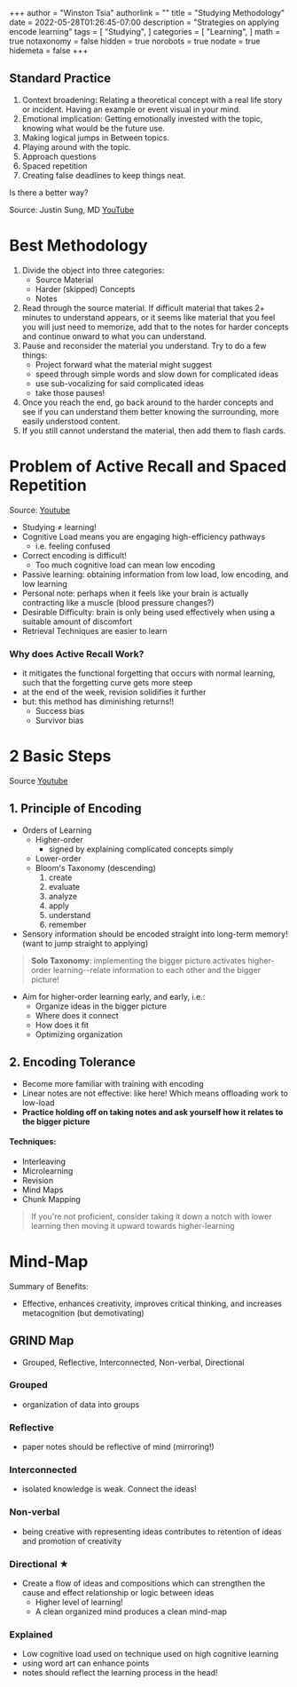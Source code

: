 +++
author = "Winston Tsia"
authorlink = ""
title = "Studying Methodology"
date = 2022-05-28T01:26:45-07:00
description = "Strategies on applying encode learning"
tags = [
    "Studying",
]
categories = [
    "Learning",
]
math = true
notaxonomy = false
hidden = true
norobots = true
nodate = true
hidemeta = false
+++

## Standard Practice
1) Context broadening: Relating a theoretical concept with a real life story or incident. Having an example or event visual in your mind.
2) Emotional implication: Getting emotionally invested with the topic, knowing what would be the future use.
3) Making logical jumps in Between topics.
4) Playing around with the topic.
5) Approach questions 
6) Spaced repetition 
7) Creating false deadlines to keep things neat.

Is there a better way?

Source: Justin Sung, MD [YouTube](https://www.youtube.com/watch?v=--Hu2w0s72Y&t=11s)

# Best Methodology
1. Divide the object into three categories:
    - Source Material
    - Harder (skipped) Concepts
    - Notes
2. Read through the source material. If difficult material that takes 2+ minutes to understand appears, or it seems like material that you feel you will just need to memorize, add that to the notes for harder concepts and continue onward to what you can understand.
3. Pause and reconsider the material you understand. Try to do a few things:
    - Project forward what the material might suggest
    - speed through simple words and slow down for complicated ideas
    - use sub-vocalizing for said complicated ideas
    - take those pauses!
4. Once you reach the end, go back around to the harder concepts and see if you can understand them better knowing the surrounding, more easily understood content.
5. If you still cannot understand the material, then add them to flash cards.

# Problem of Active Recall and Spaced Repetition
Source: [Youtube](https://www.youtube.com/watch?v=--Hu2w0s72Y&t=11s)

- Studying $\neq$ learning!
- Cognitive Load means you are engaging high-efficiency pathways
    - i.e. feeling confused
- Correct encoding is difficult!
    - Too much cognitive load can mean low encoding
- Passive learning: obtaining information from low load, low encoding, and low learning
- Personal note: perhaps when it feels like your brain is actually contracting like a muscle (blood pressure changes?)
- Desirable Difficulty: brain is only being used effectively when using a suitable amount of discomfort 
- Retrieval Techniques are easier to learn

### Why does Active Recall Work?
- it mitigates the functional forgetting that occurs with normal learning, such that the forgetting curve gets more steep
- at the end of the week, revision solidifies it further
- but: this method has diminishing returns!!
    - Success bias
    - Survivor bias

# 2 Basic Steps
Source [Youtube](https://www.youtube.com/watch?v=VcT8puLpNKA)

## 1. Principle of Encoding
- Orders of Learning
    - Higher-order
        - signed by explaining complicated concepts simply
    - Lower-order
    - Bloom's Taxonomy (descending)
        1. create
        2. evaluate 
        3. analyze 
        4. apply
        5. understand
        6. remember
- Sensory information should be encoded straight into long-term memory! (want to jump straight to applying)

>**Solo Taxonomy**: implementing the bigger picture activates higher-order learning--relate information to each other and the bigger picture!

- Aim for higher-order learning early, and early, i.e.: 
    - Organize ideas in the bigger picture
    - Where does it connect
    - How does it fit
    - Optimizing organization

## 2. Encoding Tolerance
- Become more familiar with training with encoding
- Linear notes are not effective: like here! Which means offloading work to low-load
- **Practice holding off on taking notes and ask yourself how it relates to the bigger picture**

#### Techniques: 
- Interleaving
- Microlearning
- Revision
- Mind Maps
- Chunk Mapping

>If you're not proficient, consider taking it down a notch with lower learning then moving it upward towards higher-learning

# Mind-Map
Summary of Benefits:
- Effective, enhances creativity, improves critical thinking, and increases metacognition (but demotivating)

## GRIND Map
- Grouped, Reflective, Interconnected, Non-verbal, Directional

### Grouped
- organization of data into groups

### Reflective
- paper notes should be reflective of mind (mirroring!)

### Interconnected
- isolated knowledge is weak. Connect the ideas!

### Non-verbal
- being creative with representing ideas contributes to retention of ideas and promotion of creativity

### Directional $\bigstar$
- Create a flow of ideas and compositions which can strengthen the cause and effect relationship or logic between ideas
    - Higher level of learning!
    - A clean organized mind produces a clean mind-map

### Explained
- Low cognitive load used on technique used on high cognitive learning
- using word art can enhance points
- notes should reflect the learning process in the head!
